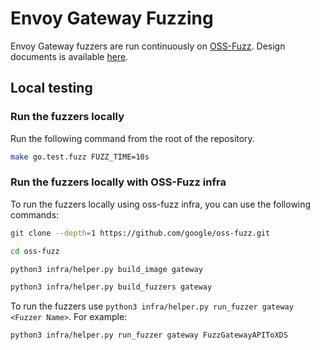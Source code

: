 # Envoy Gateway Fuzzing

Envoy Gateway fuzzers are run continuously on [OSS-Fuzz](https://google.github.io/oss-fuzz/). Design documents is
available [here](https://gateway.envoyproxy.io/contributions/design/fuzzing/).

## Local testing

### Run the fuzzers locally

Run the following command from the root of the repository.

```bash
make go.test.fuzz FUZZ_TIME=10s
```


### Run the fuzzers locally with OSS-Fuzz infra

To run the fuzzers locally using oss-fuzz infra, you can use the following commands:

```bash
git clone --depth=1 https://github.com/google/oss-fuzz.git

cd oss-fuzz

python3 infra/helper.py build_image gateway

python3 infra/helper.py build_fuzzers gateway 
```

To run the fuzzers use `python3 infra/helper.py run_fuzzer gateway <Fuzzer Name>`. For example:

```bash
python3 infra/helper.py run_fuzzer gateway FuzzGatewayAPIToXDS
```
